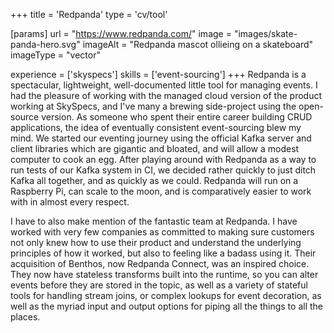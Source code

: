 +++
title = 'Redpanda'
type = 'cv/tool'

[params]
  url = "https://www.redpanda.com/"
  image = "images/skate-panda-hero.svg"
  imageAlt = "Redpanda mascot ollieing on a skateboard"
  imageType = "vector"

experience = ['skyspecs']
skills = ['event-sourcing']
+++
Redpanda is a spectacular, lightweight, well-documented little tool for managing events.  I had the pleasure of working with the managed cloud version of the product working at SkySpecs, and I've many a brewing side-project using the open-source version.  As someone who spent their entire career building CRUD applications, the idea of eventually consistent event-sourcing blew my mind.  We started our eventing journey using the official Kafka server and client libraries which are gigantic and bloated, and will allow a modest computer to cook an egg.  After playing around with Redpanda as a way to run tests of our Kafka system in CI, we decided rather quickly to just ditch Kafka all together, and as quickly as we could.  Redpanda will run on a Raspberry Pi, can scale to the moon, and is comparatively easier to work with in almost every respect.

I have to also make mention of the fantastic team at Redpanda.  I have worked with very few companies as committed to making sure customers not only knew how to use their product and understand the underlying principles of how it worked, but also to feeling like a badass using it.  Their acquisition of Benthos, now Redpanda Connect, was an inspired choice.  They now have stateless transforms built into the runtime, so you can alter events before they are stored in the topic, as well as a variety of stateful tools for handling stream joins, or complex lookups for event decoration, as well as the myriad input and output options for piping all the things to all the places.
